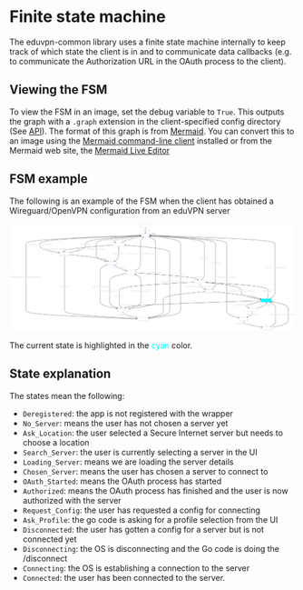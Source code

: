 # Finite state machine

The eduvpn-common library uses a finite state machine internally to keep track of which state the client is in and to communicate data callbacks (e.g. to communicate the Authorization URL in the OAuth process to the client).

## Viewing the FSM
To view the FSM in an image, set the debug variable to `True`. This
outputs the graph with a `.graph` extension in the client-specified
config directory (See [API](../../api/index.html)). The format of this
graph is from [Mermaid](https://mermaid-js.github.io/mermaid/#/). You
can convert this to an image using the [Mermaid command-line client](https://github.com/mermaid-js/mermaid-cli) installed or from the Mermaid web site, the [Mermaid Live Editor](https://mermaid.live)

## FSM example
The following is an example of the FSM when the client has obtained a Wireguard/OpenVPN configuration from an eduVPN server

![](./fsm_example.svg)

The current state is highlighted in the <span style="color:cyan">cyan</span> color.

## State explanation
The states mean the following:
- `Deregistered`: the app is not registered with the wrapper
- `No_Server`: means the user has not chosen a server yet
- `Ask_Location`: the user selected a Secure Internet server but needs to choose a location
- `Search_Server`: the user is currently selecting a server in the UI
- `Loading_Server`: means we are loading the server details
- `Chosen_Server`: means the user has chosen a server to connect to
- `OAuth_Started`: means the OAuth process has started
- `Authorized`: means the OAuth process has finished and the user is now authorized with the server
- `Request_Config`: the user has requested a config for connecting
- `Ask_Profile`: the go code is asking for a profile selection from the UI
- `Disconnected`: the user has gotten a config for a server but is not connected yet
- `Disconnecting`: the OS is disconnecting and the Go code is doing the /disconnect
- `Connecting`: the OS is establishing a connection to the server
- `Connected`: the user has been connected to the server.

